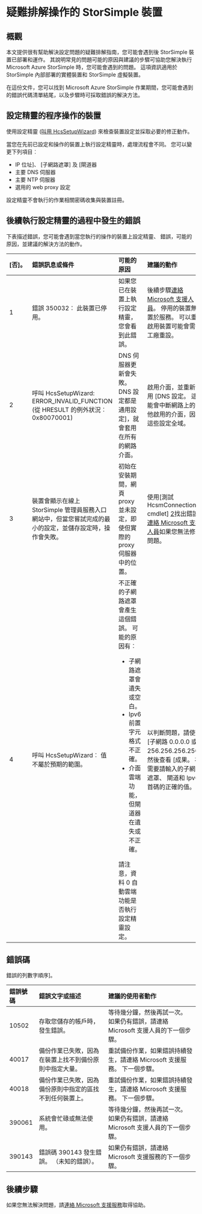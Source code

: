 <properties 
   pageTitle="疑難排解部署的 StorSimple 裝置 |Microsoft Azure"
   description="說明如何診斷和修復發生錯誤，且目前已部署操作 StorSimple 裝置上。"
   services="storsimple"
   documentationCenter="NA"
   authors="SharS"
   manager="carmonm"
   editor="" />
<tags 
   ms.service="storsimple"
   ms.devlang="NA"
   ms.topic="article"
   ms.tgt_pltfrm="NA"
   ms.workload="TBD"
   ms.date="05/16/2016"
   ms.author="v-sharos" />

# <a name="troubleshoot-an-operational-storsimple-device"></a>疑難排解操作的 StorSimple 裝置

## <a name="overview"></a>概觀

本文提供很有幫助解決設定問題的疑難排解指南，您可能會遇到後 StorSimple 裝置已部署和運作。 其說明常見的問題可能的原因與建議的步驟可協助您解決執行 Microsoft Azure StorSimple 時，您可能會遇到的問題。 這項資訊適用於 StorSimple 內部部署的實體裝置和 StorSimple 虛擬裝置。

在這份文件，您可以找到 Microsoft Azure StorSimple 作業期間，您可能會遇到的錯誤代碼清單結尾，以及步驟時可採取錯誤的解決方法。 

## <a name="setup-wizard-process-for-operational-devices"></a>設定精靈的程序操作的裝置

使用設定精靈 ([叫用 HcsSetupWizard][1]) 來檢查裝置設定並採取必要的修正動作。

當您在先前已設定和操作的裝置上執行設定精靈時，處理流程會不同。 您可以變更下列項目︰

- IP 位址]、 [子網路遮罩] 及 [閘道器
- 主要 DNS 伺服器
- 主要 NTP 伺服器
- 選用的 web proxy 設定

設定精靈不會執行的作業相關密碼收集與裝置註冊。

## <a name="errors-that-occur-during-subsequent-runs-of-the-setup-wizard"></a>後續執行設定精靈的過程中發生的錯誤

下表描述錯誤，您可能會遇到當您執行的操作的裝置上設定精靈、 錯誤，可能的原因，並建議的解決方法的動作。 

| [否]。 | 錯誤訊息或條件 | 可能的原因 | 建議的動作 |
|:--- |:-------------------------- |:--------------- |:------------------ |
|  1  | 錯誤 350032︰ 此裝置已停用。 | 如果您已在裝置上執行設定精靈，您會看到此錯誤。 | 後續步驟[連絡 Microsoft 支援人員](storsimple-contact-microsoft-support.md)。 停用的裝置無法置於服務。 可以重新啟用裝置可能會需要工廠重設。 |
|  2  | 呼叫 HcsSetupWizard: ERROR_INVALID_FUNCTION (從 HRESULT 的例外狀況︰ 0x80070001) | DNS 伺服器更新會失敗。 DNS 設定都是通用設定]，就會套用在所有的網路介面。 | 啟用介面，並重新套用 [DNS 設定。 這可能會中斷網路上的其他啟用的介面，因為這些設定全域。 |
|  3  | 裝置會顯示在線上 StorSimple 管理員服務入口網站中，但當您嘗試完成的最小的設定，並儲存設定時，操作會失敗。 | 初始在安裝期間，網頁 proxy 並未設定，即使但實際的 proxy 伺服器中的位置。 | 使用[測試 HcsmConnection cmdlet] [2]找出錯誤。 [連絡 Microsoft 支援人員](storsimple-contact-microsoft-support.md)如果您無法修正問題。 |
|  4  | 呼叫 HcsSetupWizard︰ 值不屬於預期的範圍。 | 不正確的子網路遮罩會產生這個錯誤。 可能的原因有︰ <ul><li> 子網路遮罩會遺失或空白。</li><li>Ipv6 前置字元格式不正確。</li><li>介面雲端功能，但閘道器在遺失或不正確。</li></ul>請注意，資料 0 自動雲端功能是否執行設定精靈設定。 | 以判斷問題，請使用 [子網路 0.0.0.0 或 256.256.256.256，然後查看 [成果。 視需要請輸入的子網路遮罩、 閘道和 Ipv6 首碼的正確的值。 |
 
## <a name="error-codes"></a>錯誤碼

錯誤的列數字順序]。

|錯誤號碼|錯誤文字或描述|建議的使用者動作|
|:---|:---|:---|
|10502|存取您儲存的帳戶時，發生錯誤。|等待幾分鐘，然後再試一次。 如果仍有錯誤，請連絡 Microsoft 支援人員的下一個步驟。|
|40017|備份作業已失敗，因為在裝置上找不到備份原則中指定大量。|重試備份作業，如果錯誤持續發生，請連絡 Microsoft 支援服務。 下一個步驟。|
|40018|備份作業已失敗，因為備份原則中指定的區找不到任何裝置上。 |重試備份作業，如果錯誤持續發生，請連絡 Microsoft 支援服務。 下一個步驟。|
|390061|系統會忙碌或無法使用。|等待幾分鐘，然後再試一次。 如果仍有錯誤，請連絡 Microsoft 支援人員的下一個步驟。|
|390143|錯誤碼 390143 發生錯誤。 （未知的錯誤）。|如果仍有錯誤，請連絡 Microsoft 支援服務的下一個步驟。|

## <a name="next-steps"></a>後續步驟

如果您無法解決問題，請[連絡 Microsoft 支援服務](storsimple-contact-microsoft-support.md)取得協助。 


[1]: https://technet.microsoft.com/en-us/%5Clibrary/Dn688135(v=WPS.630).aspx
[2]: https://technet.microsoft.com/en-us/%5Clibrary/Dn715782(v=WPS.630).aspx
